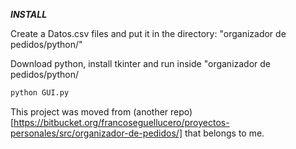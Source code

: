 ***INSTALL***

Create a Datos.csv files and put it in the directory: "organizador de pedidos/python/"

Download python, install tkinter and run inside "organizador de pedidos/python/

```python
python GUI.py
```

This project was moved from (another repo)[https://bitbucket.org/francoseguellucero/proyectos-personales/src/organizador-de-pedidos/] that belongs to me.
